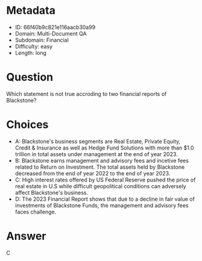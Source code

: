 # Metadata

- ID: 66f40b9c821e116aacb30a99
- Domain: Multi-Document QA
- Subdomain: Financial
- Difficulty: easy
- Length: long

# Question

Which statement is not true accroding to two financial reports of Blackstone?

# Choices

- A: Blackstone's business segments are Real Estate, Private Equity, Credit & Insurance as well as  Hedge Fund Solutions with more than $1.0 trillion in total assets under management at the end of year 2023.
- B: Blackstone earns management and advisory fees and incetive fees related to Return on Investment. The total assets held by Blackstone decreased from the end of year 2022 to the end of year 2023.
- C: High interest rates offered by US Federal Reserve pushed the price of real estate in U.S while difficult geopolitical conditions can adversely affect Blackstone's business.
- D: The 2023 Financial Report shows that due to a decline in fair value of investments of Blackstone Funds, the management and advisory fees faces challenge.

# Answer

C
